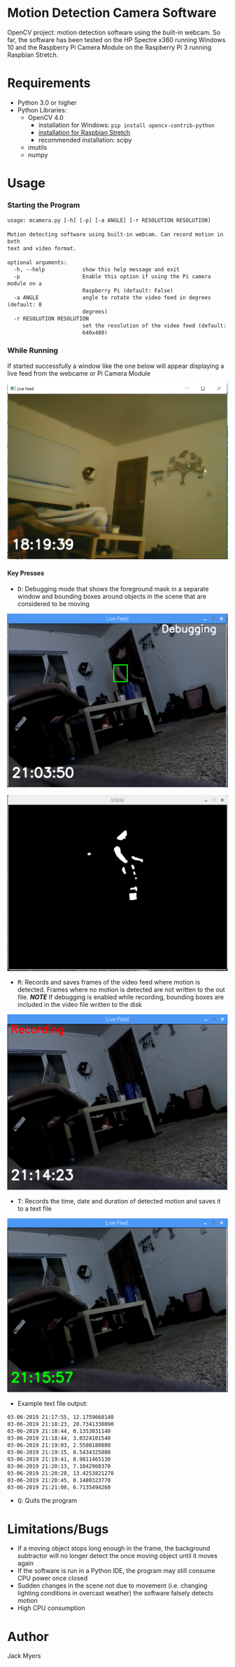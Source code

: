 # Motion Detection Camera Software
OpenCV project: motion detection software using the built-in webcam. So far, the software has been tested on the HP Spectre x360 running Windows 10 and the Raspberry Pi Camera Module on the Raspberry Pi 3 running Raspbian Stretch.

# Requirements
- Python 3.0 or higher
- Python Libraries:
  - OpenCV 4.0
    - installation for Windows: `pip install opencv-contrib-python`
    - [installation for Raspbian Stretch](https://www.pyimagesearch.com/2018/09/26/install-opencv-4-on-your-raspberry-pi/)
    - recommended installation: scipy
  - imutils
  - numpy

# Usage
### Starting the Program
```
usage: mcamera.py [-h] [-p] [-a ANGLE] [-r RESOLUTION RESOLUTION]

Motion detecting software using built-in webcam. Can record motion in both
text and video format.

optional arguments:
  -h, --help            show this help message and exit
  -p                    Enable this option if using the Pi camera module on a
                        Raspberry Pi (default: False)
  -a ANGLE              angle to rotate the video feed in degrees (default: 0
                        degrees)
  -r RESOLUTION RESOLUTION
                        set the resolution of the video feed (default:
                        640x480)
```
### While Running
If started successfully a window like the one below will appear displaying a live feed from the webcame or Pi Camera Module

![Start Image](/images/uponStart.PNG)

#### Key Presses
- <kbd>D</kbd>: Debugging mode that shows the foreground mask in a separate window and bounding boxes around objects in the scene that are considered to be moving 

![Debugging Mode](/images/debug.PNG) 

![Debug Mask](/images/debugMask.PNG)

- <kbd>R</kbd>: Records and saves frames of the video feed where motion is detected. Frames where no motion is detected are not written to the out file. ***NOTE*** If debugging is enabled while recording, bounding boxes are included in the video file written to the disk

![Recording Mode](/images/recording.PNG)

- <kbd>T</kbd>: Records the time, date and duration of detected motion and saves it to a text file

![Time Stamp Mode](/images/timeStamp.PNG)

  - Example text file output:
```
03-06-2019 21:17:55, 12.1759668140
03-06-2019 21:18:23, 20.7341338090
03-06-2019 21:18:44, 0.1353031140
03-06-2019 21:18:44, 3.0324101540
03-06-2019 21:19:03, 2.5508180800
03-06-2019 21:19:15, 8.5434325880
03-06-2019 21:19:41, 8.9811465130
03-06-2019 21:20:13, 7.1042960370
03-06-2019 21:20:28, 13.4253821270
03-06-2019 21:20:45, 0.1480323770
03-06-2019 21:21:08, 6.7135494260
```
- <kbd>Q</kbd>: Quits the program

# Limitations/Bugs
- If a moving object stops long enough in the frame, the background subtractor will no longer detect the once moving object until it moves again
- If the software is run in a Python IDE, the program may still consume CPU power once closed
- Sudden changes in the scene not due to movement (i.e. changing lighting conditions in overcast weather) the software falsely detects motion
- High CPU consumption

# Author
Jack Myers


